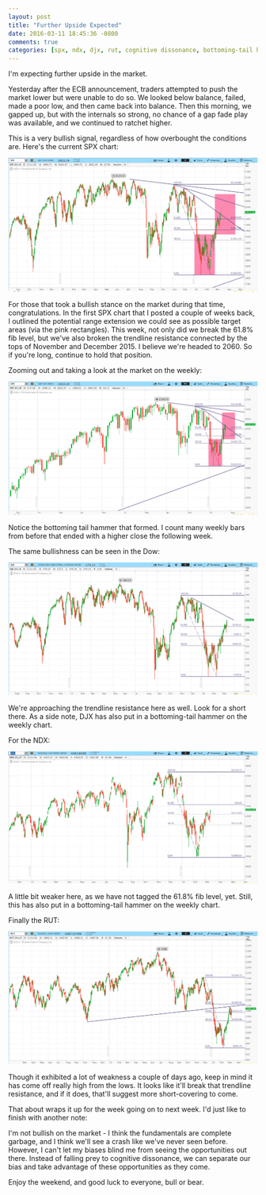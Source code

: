 ```yaml
---
layout: post
title: "Further Upside Expected"
date: 2016-03-11 18:45:36 -0800
comments: true
categories: [spx, ndx, djx, rut, cognitive dissonance, bottoming-tail hammer, recap, outlook]
---
```


I'm expecting further upside in the market.

Yesterday after the ECB announcement, traders attempted to push the market lower but were unable to do so. We looked below balance, failed, made a poor low, and then came back into balance. Then this morning, we gapped up, but with the internals so strong, no chance of a gap fade play was available, and we continued to ratchet higher.

This is a very bullish signal, regardless of how overbought the conditions are. Here's the current SPX chart:

[![SPX - 2016-03-11 Daily Time Frame - Fibonacci Retracement, Trendline Resistance, Range Extension](/images/blog/03112016/spx_daily.png)](/images/blog/03112016/spx_daily.png)

For those that took a bullish stance on the market during that time, congratulations. In the first SPX chart that I posted a couple of weeks back, I outlined the potential range extension we could see as possible target areas (via the pink rectangles). This week, not only did we break the 61.8% fib level, but we've also broken the trendline resistance connected by the tops of November and December 2015. I believe we're headed to 2060. So if you're long, continue to hold that position.

Zooming out and taking a look at the market on the weekly:

[![SPX - 2016-03-11 Weekly Time Frame - Fibonacci Retracement, Trendline Resistance, Range Extension, Bottoming-Tail Hammer](/images/blog/03112016/spx_weekly.png)](/images/blog/03112016/spx_weekly.png)

Notice the bottoming tail hammer that formed. I count many weekly bars from before that ended with a higher close the following week.

The same bullishness can be seen in the Dow:

[![DJX - 2016-03-11 Daily Time Frame - Fibonacci Retracement, Trendline Resistance](/images/blog/03112016/djx.png)](/images/blog/03112016/djx.png)

We're approaching the trendline resistance here as well. Look for a short there. As a side note, DJX has also put in a bottoming-tail hammer on the weekly chart.

For the NDX:

[![NDX - 2016-03-11 Daily Time Frame - Fibonacci Retracement](/images/blog/03112016/ndx.png)](/images/blog/03112016/ndx.png)

A little bit weaker here, as we have not tagged the 61.8% fib level, yet. Still, this has also put in a bottoming-tail hammer on the weekly chart.

Finally the RUT:

[![RUT - 2016-03-11 Daily Time Frame - Fibonacci Retracement, Trendline Resistance](/images/blog/03112016/rut.png)](/images/blog/03112016/rut.png)

Though it exhibited a lot of weakness a couple of days ago, keep in mind it has come off really high from the lows. It looks like it'll break that trendline resistance, and if it does, that'll suggest more short-covering to come.

That about wraps it up for the week going on to next week. I'd just like to finish with another note:

I'm not bullish on the market - I think the fundamentals are complete garbage, and I think we'll see a crash like we've never seen before. However, I can't let my biases blind me from seeing the opportunities out there. Instead of falling prey to cognitive dissonance, we can separate our bias and take advantage of these opportunities as they come.

Enjoy the weekend, and good luck to everyone, bull or bear.
